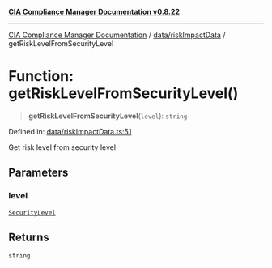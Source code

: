 [**CIA Compliance Manager Documentation v0.8.22**](../../../README.md)

***

[CIA Compliance Manager Documentation](../../../modules.md) / [data/riskImpactData](../README.md) / getRiskLevelFromSecurityLevel

# Function: getRiskLevelFromSecurityLevel()

> **getRiskLevelFromSecurityLevel**(`level`): `string`

Defined in: [data/riskImpactData.ts:51](https://github.com/Hack23/cia-compliance-manager/blob/5eebba14bef5523072dd8c486c1cd0c7c18766fc/src/data/riskImpactData.ts#L51)

Get risk level from security level

## Parameters

### level

[`SecurityLevel`](../../../types/cia/type-aliases/SecurityLevel.md)

## Returns

`string`
